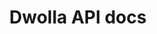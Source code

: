 ---
title: Dwolla API docs

language_tabs:
  - raw
  - php
  - ruby
  - python
  - javascript

toc_footers:
  - <a href="https://discuss.dwolla.com/c/api-support" target="_blank"><span class="icon-sidenav-option">Get some help</span></a>
  - <a href='https://developers.dwolla.com/guides/sandbox-setup/' target="_blank"><span class="icon-sidenav-option">Sandbox Environment</span></a>
  - <a href='http://github.com/tripit/slate' target="_blank"><span class="icon-sidenav-option">Documentation Powered by Slate</span></a>

includes:
  - introduction
  - oauth
  - sdks
  - accounts
  - customers
  - documents
  - fundingsrcs
  - transfers
  - masspay
  - events
  - webhookSubscriptions
  - webhooks

search: true

google_analytics_id: UA-30404064-1
---